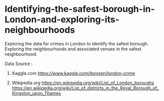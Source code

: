 # Identifying-the-safest-borough-in-London-and-exploring-its-neighbourhoods
Exploring the data for crimes in London to identify the safest borough. Exploring the neighbourhoods and associated venues in the safest neighbourhood.


Data Source : 
1. Kaggle.com
   https://www.kaggle.com/jboysen/london-crime
   
2. Wikipedia.org
   https://en.wikipedia.org/wiki/List_of_London_boroughs
   https://en.wikipedia.org/wiki/List_of_districts_in_the_Royal_Borough_of_Kingston_upon_Thames
